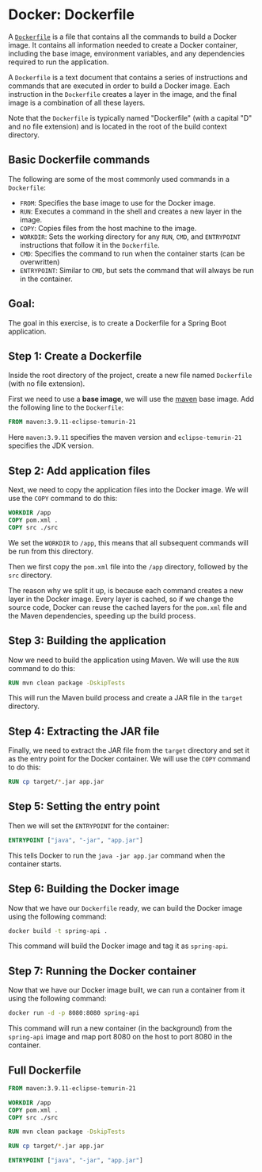 # Docker: Dockerfile

A [`Dockerfile`](https://docs.docker.com/reference/dockerfile/) is a file that contains all the commands to build a Docker image. It contains all information needed to create a Docker container, including the base image, environment variables, and any dependencies required to run the application.

A `Dockerfile` is a text document that contains a series of instructions and commands that are executed in order to build a Docker image. Each instruction in the `Dockerfile` creates a layer in the image, and the final image is a combination of all these layers.

Note that the `Dockerfile` is typically named "Dockerfile" (with a capital "D" and no file extension) and is located in the root of the build context directory.

## Basic Dockerfile commands

The following are some of the most commonly used commands in a `Dockerfile`:

- `FROM`: Specifies the base image to use for the Docker image.
- `RUN`: Executes a command in the shell and creates a new layer in the image.
- `COPY`: Copies files from the host machine to the image.
- `WORKDIR`: Sets the working directory for any `RUN`, `CMD`, and `ENTRYPOINT` instructions that follow it in the `Dockerfile`.
- `CMD`: Specifies the command to run when the container starts (can be overwritten)
- `ENTRYPOINT`: Similar to `CMD`, but sets the command that will always be run in the container.

## Goal:

The goal in this exercise, is to create a Dockerfile for a Spring Boot application.

## Step 1: Create a Dockerfile

Inside the root directory of the project, create a new file named `Dockerfile` (with no file extension).

First we need to use a **base image**, we will use the [maven](https://hub.docker.com/layers/library/maven/3.9.11-eclipse-temurin-21/images/sha256-3e8012d0a4a48f366dc8cfade527db0c2491e5cf24484bc644801d87e5234ac3) base image. Add the following line to the `Dockerfile`:

```dockerfile
FROM maven:3.9.11-eclipse-temurin-21
```
Here `maven:3.9.11` specifies the maven version and `eclipse-temurin-21` specifies the JDK version.

## Step 2: Add application files

Next, we need to copy the application files into the Docker image. We will use the `COPY` command to do this:

```dockerfile
WORKDIR /app
COPY pom.xml .
COPY src ./src
```
We set the `WORKDIR` to `/app`, this means that all subsequent commands will be run from this directory. 

Then we first copy the `pom.xml` file into the `/app` directory, followed by the `src` directory.

The reason why we split it up, is because each command creates a new layer in the Docker image. Every layer is cached, so if we change the source code, Docker can reuse the cached layers for the `pom.xml` file and the Maven dependencies, speeding up the build process.

## Step 3: Building the application

Now we need to build the application using Maven. We will use the `RUN` command to do this:

```dockerfile
RUN mvn clean package -DskipTests
```
This will run the Maven build process and create a JAR file in the `target` directory.

## Step 4: Extracting the JAR file

Finally, we need to extract the JAR file from the `target` directory and set it as the entry point for the Docker container. We will use the `COPY` command to do this:

```dockerfile
RUN cp target/*.jar app.jar
```

## Step 5: Setting the entry point

Then we will set the `ENTRYPOINT` for the container:

```dockerfile
ENTRYPOINT ["java", "-jar", "app.jar"]
```

This tells Docker to run the `java -jar app.jar` command when the container starts.

## Step 6: Building the Docker image

Now that we have our `Dockerfile` ready, we can build the Docker image using the following command:

```bash
docker build -t spring-api .
```

This command will build the Docker image and tag it as `spring-api`.

## Step 7: Running the Docker container

Now that we have our Docker image built, we can run a container from it using the following command:

```bash
docker run -d -p 8080:8080 spring-api
```

This command will run a new container (in the background) from the `spring-api` image and map port 8080 on the host to port 8080 in the container.


## Full Dockerfile

```dockerfile
FROM maven:3.9.11-eclipse-temurin-21

WORKDIR /app
COPY pom.xml .
COPY src ./src

RUN mvn clean package -DskipTests

RUN cp target/*.jar app.jar

ENTRYPOINT ["java", "-jar", "app.jar"]
```